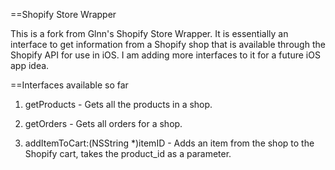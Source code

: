 ==Shopify Store Wrapper

This is a fork from Glnn's Shopify Store Wrapper. It is essentially an interface to get information from a Shopify shop that is available through the Shopify API for use in iOS. I am adding more interfaces to it for a future iOS app idea. 


==Interfaces available so far

1. getProducts - Gets all the products in a shop.

2. getOrders - Gets all orders for a shop.

3. addItemToCart:(NSString *)itemID - Adds an item from the shop to the Shopify cart, takes the product_id as a parameter.

